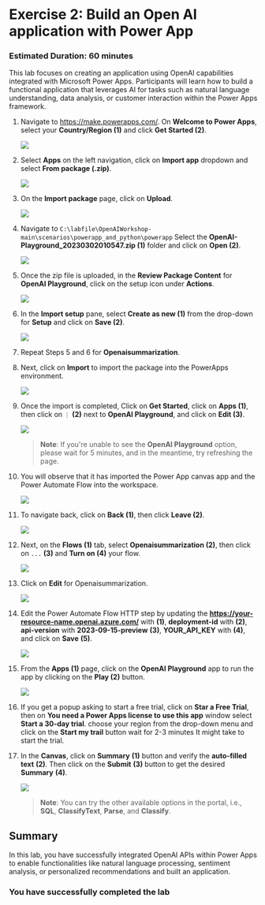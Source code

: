 # Exercise 2: Build an Open AI application with Power App 

### Estimated Duration: 60 minutes

This lab focuses on creating an application using OpenAI capabilities integrated with Microsoft Power Apps. Participants will learn how to build a functional application that leverages AI for tasks such as natural language understanding, data analysis, or customer interaction within the Power Apps framework.

1. Navigate to https://make.powerapps.com/. On **Welcome to Power Apps**, select your **Country/Region (1)** and click **Get Started (2)**. 

   ![](./images/welcome-1.png)
    
2. Select **Apps** on the left navigation, click on **Import app** dropdown and select **From package (.zip)**. 

    ![](./images/powerapps-import-01.png)

3. On the **Import package** page, click on **Upload**.

    ![](./images/upload-importpackage.png)

4. Navigate to `C:\labfile\OpenAIWorkshop-main\scenarios\powerapp_and_python\powerapp` Select the **OpenAI-Playground_20230302010547.zip (1)** folder and click on **Open (2)**.

     ![](./images/openai-play.png)

5. Once the zip file is uploaded, in the **Review Package Content** for **OpenAI Playground**, click on the setup icon under **Actions**.

     ![](./images/review-package-content.png)

6. In the **Import setup** pane, select **Create as new (1)** from the drop-down for **Setup** and click on **Save (2)**.

      ![](./images/import-setup-1.png)

7. Repeat Steps 5 and 6 for **Openaisummarization**.

8. Next, click on **Import** to import the package into the PowerApps environment.

   ![](./images/import-openai-package.png)

9. Once the import is completed, Click on **Get Started**, click on **Apps (1)**, then click on `⋮` **(2)** next to **OpenAI Playground**, and click on **Edit (3)**.

      ![](./images/powerapps-apps-edit.png)

   >**Note**: If you're unable to see the **OpenAI Playground** option, please wait for 5 minutes, and in the meantime, try refreshing the page.

11. You will observe that it has imported the Power App canvas app and the Power Automate Flow into the workspace.

      ![](./images/powerapps-apps-view.png)

12. To navigate back, click on **Back (1)**, then click **Leave (2)**.

      ![](./images/powerapps-apps-exit.png)

13. Next, on the **Flows (1)** tab, select **Openaisummarization (2)**, then click on `...` **(3)** and **Turn on (4)** your flow.

      ![](./images/flow-on.png)

14. Click on **Edit** for Openaisummarization.

      ![](./images/flow-edit.png)

15. Edit the Power Automate Flow HTTP step by updating the **https://your-resource-name.openai.azure.com/** with **<inject key="OpenAIEndpoint" enableCopy="true"/>** **(1)**, **deployment-id** with **<inject key="openaimodulename" enableCopy="true"/>** **(2)**, **api-version** with **2023-09-15-preview** **(3)**, **YOUR_API_KEY** with **<inject key="OpenAIKey" enableCopy="true"/>** **(4)**, and click on **Save** **(5)**.

      ![](./images/update-values.png)
   
16. From the **Apps (1)** page, click on the **OpenAI Playground** app to run the app by clicking on the **Play (2)** button.

     ![](./images/canves-play.png)

17. If you get a popup asking to start a free trial, click on **Star a Free Trial**, then on **You need a Power Apps license to use this app** window select **Start a 30-day trial**. choose your region from the drop-down menu and click on the **Start my trail** button wait for 2-3 minutes It might take to start the trial.
    
18. In the **Canvas**, click on **Summary** **(1)** button and verify the **auto-filled text** **(2)**. Then click on the **Submit** **(3)** button to get the desired **Summary** **(4)**.

     ![](./images/canves-output.png)

    > **Note**: You can try the other available options in the portal, i.e., **SQL**, **ClassifyText**, **Parse**, and **Classify**.


## Summary

In this lab, you have successfully integrated OpenAI APIs within Power Apps to enable functionalities like natural language processing, sentiment analysis, or personalized recommendations and built an application.

### You have successfully completed the lab
